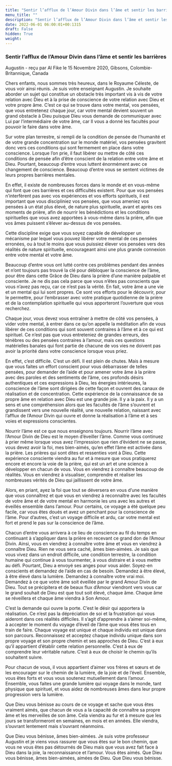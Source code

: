 ```yaml
---
title: "Sentir l’afflux de l’Amour Divin dans l’âme et sentir les barrières"
menu_title: ""
description: "Sentir l’afflux de l’Amour Divin dans l’âme et sentir les barrières"
date: 2022-06-01 06:00:01+00:1315
draft: False
hidden: True
weight:
---
```

### Sentir l’afflux de l’Amour Divin dans l’âme et sentir les barrières

Augustin - reçu par Al Fike le 15 Novembre 2020, Gibsons, Colombie-Britannique, Canada

Chers enfants, nous sommes très heureux, dans le Royaume Céleste, de vous voir ainsi réunis. Je suis votre enseignant Augustin. Je souhaite aborder un sujet qui constitue un obstacle très important vis à vis de votre relation avec Dieu et à la prise de conscience de votre relation avec Dieu et votre propre âme. C’est ce qui se trouve dans votre mental, vos pensées, que vous entretenez chaque jour, car votre mental devient souvent un grand obstacle à Dieu puisque Dieu vous demande de communiquer avec Lui par l’intermédiaire de votre âme, car Il vous a donné les facultés pour pouvoir le faire dans votre âme.

Sur votre plan terrestre, si rempli de la condition de pensée de l’humanité et de votre grande concentration sur le monde matériel, vos pensées gravitent donc vers ces conditions qui sont fermement en place dans votre conscience. Lorsque l’on prie, il faut libérer ou mettre de côté ces conditions de pensée afin d’être conscient de la relation entre votre âme et Dieu. Pourtant, beaucoup d’entre vous luttent énormément avec ce changement de conscience. Beaucoup d’entre vous se sentent victimes de leurs propres barrières mentales.

En effet, il existe de nombreuses forces dans le monde et en vous-même qui font que ces barrières et ces difficultés existent. Pour que vos pensées n’interfèrent pas avec vos expériences et vos efforts spirituels, il est important que vous discipliniez vos pensées, que vous ameniez vos pensées à un état plus élevé, de nature plus spirituelle, avant et après ces moments de prière, afin de nourrir les bénédictions et les conditions spirituelles que vous avez apportées à vous-même dans la prière, afin que vos âmes puissent s’élever au-dessus de vos pensées.

Cette discipline exige que vous soyez capable de développer un mécanisme par lequel vous pouvez libérer votre mental de ces pensées erronées, ou à tout le moins que vous puissiez élever vos pensées vers des réalités de nature spirituelle, encourageant ainsi une plus grande connexion entre votre mental et votre âme.

Beaucoup d’entre vous ont lutté contre ces problèmes pendant des années et n’ont toujours pas trouvé la clé pour débloquer la conscience de l’âme, pour être dans cette Grâce de Dieu dans la prière d’une manière palpable et consciente. Je ne dis pas cela parce que vous n’êtes pas conscients que vous n’avez pas reçu, car ce n’est pas la vérité. En fait, votre âme a une vie et un mental qui lui sont propres. Ce sont vos efforts pour le découvrir, pour le permettre, pour l’embrasser avec votre pratique quotidienne de la prière et de la contemplation spirituelle qui vous apporteront l’ouverture que vous recherchez.

Chaque jour, vous devez vous entraîner à mettre de côté vos pensées, à vider votre mental, à entrer dans ce qu’on appelle la méditation afin de vous libérer de ces conditions qui sont souvent contraires à l’âme et à ce qui est spirituel. Ce n’est pas que vous entreteniez de grandes erreurs, des ténèbres ou des pensées contraires à l’amour, mais ces questions matérielles banales qui font partie de chacune de vos vies ne doivent pas avoir la priorité dans votre conscience lorsque vous priez.

En effet, c’est difficile. C’est un défi. Il est plein de chutes. Mais à mesure que vous faites un effort conscient pour vous débarrasser de telles pensées, pour demander de l’aide et pour amener votre âme à la prière avec des paroles et des sentiments de l’âme, ces profonds désirs authentiques et ces expressions à Dieu, les énergies intérieures, la conscience de l’âme sont dirigées de cette façon et ouvrent des canaux de réalisation et de concentration. Cette expérience de la connaissance de sa propre âme en relation avec Dieu est une grande joie. Il y a la paix. Il y a un sens et une compréhension alors que les facultés de l’âme s’ouvrent et grandissent vers une nouvelle réalité, une nouvelle relation, naissant avec l’afflux de l’Amour Divin qui ouvre et donne la réalisation à l’âme et à ses voies et expressions conscientes.

Nourrir l’âme est ce que nous enseignons toujours. Nourrir l’âme avec l’Amour Divin de Dieu est le moyen d’éveiller l’âme. Comme vous continuez à prier même lorsque vous avez l’impression que rien d’évident ne se passe, vous devez avoir la foi, mes bien-aimés, qu’en effet l’âme est activée dans la prière. Les prières qui sont dites et ressenties vont à Dieu. Cette expérience consciente viendra au fur et à mesure que vous pratiquerez encore et encore la voie de la prière, qui est un art et une science à développer en chacun de vous. Vous en viendrez à connaître beaucoup de réalités. Vous en viendrez à visualiser, comprendre et réaliser les nombreuses vérités de Dieu qui jaillissent de votre âme.

Alors, en priant, ayez la foi que tout se déversera en vous d’une manière que vous connaîtrez et que vous en viendrez à reconnaître avec les facultés de votre âme et de votre mental en harmonie les uns avec les autres et éveillés ensemble dans l’amour. Pour certains, ce voyage a été quelque peu facile, car vous êtes doués et avez un penchant pour la conscience de l’âme. Pour d’autres, c’est un voyage difficile et ardu, car votre mental est fort et prend le pas sur la conscience de l’âme.

Chacun d’entre vous arrivera à ce lieu de conscience au fil du temps en continuant à s’appliquer dans la prière en recevant ce grand don de l’Amour Divin. Ainsi, vous en viendrez à connaître votre âme et vous en viendrez à connaître Dieu. Rien ne vous sera caché, âmes bien-aimées. Je sais que vous vivez dans un endroit difficile, une condition terrestre, la condition humaine qui continue à vous tourmenter, à vous distraire et à vous mettre au défi. Pourtant, Dieu a envoyé ses anges pour vous aider. Soyez-en conscients et demandez de l’aide en cas de besoin. Demandez à être élevé, à être élevé dans la lumière. Demandez à connaître votre vrai moi. Demandez à ce que votre âme soit éveillée par le grand Amour Divin de Dieu. Tout se précipitera et de beaux flux d’Amour viendront vers vous car le grand souhait de Dieu est que tout soit élevé, chaque âme. Chaque âme se réveillera et chaque âme viendra à Son Amour.

C’est la demande qui ouvre la porte. C’est le désir qui apportera la réalisation. Ce n’est pas la dépréciation de soi et la frustration qui vous aideront dans ces réalités difficiles. Il s’agit d’apprendre à s’aimer soi-même, à accepter le moment du voyage d’éveil de l’âme que vous êtes tous en train de faire. Chaque voyage est unique et chaque individu est unique dans son parcours. Reconnaissez et acceptez chaque individu unique dans son propre voyage et son propre chemin et ses approches de Dieu. C’est à eux qu’il appartient d’établir cette relation personnelle. C’est à eux de comprendre leur véritable nature. C’est à eux de choisir le chemin qu’ils souhaitent suivre.

Pour chacun de vous, il vous appartient d’aimer vos frères et sœurs et de les encourager sur le chemin de la lumière, de la joie et de l’éveil. Ensemble, vous êtes forts et vous vous soutenez mutuellement dans l’amour. Ensemble, vous faites une grande lumière qui voyage dans le monde, tant physique que spirituel, et vous aidez de nombreuses âmes dans leur propre progression vers la lumière.

Que Dieu vous bénisse au cours de ce voyage et sache que vous êtes vraiment aimés, que chacun de vous a la capacité de connaître sa propre âme et les merveilles de son âme. Cela viendra au fur et à mesure que les jours se transformeront en semaines, en mois et en années. Elle viendra, s’ouvrant lentement mais s’ouvrant néanmoins.

Que Dieu vous bénisse, âmes bien-aimées. Je suis votre professeur Augustin et je viens vous rassurer que vous êtes sur le bon chemin, que vous ne vous êtes pas détournés de Dieu mais que vous avez fait face à Dieu dans la joie, la reconnaissance et l’amour. Vous êtes aimés. Que Dieu vous bénisse, âmes bien-aimées, aimées de Dieu. Que Dieu vous bénisse.



